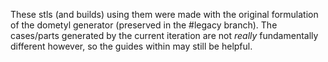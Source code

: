 These stls (and builds) using them were made with the original formulation
of the dometyl generator (preserved in the #legacy branch). The cases/parts
generated by the current iteration are not *really* fundamentally different however,
so the guides within may still be helpful.
